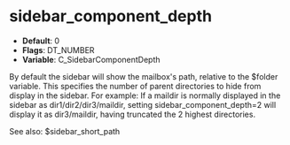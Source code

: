 # sidebar_component_depth

- **Default**: 0
- **Flags**: DT_NUMBER
- **Variable**: C_SidebarComponentDepth

By default the sidebar will show the mailbox's path, relative to the
$folder variable. This specifies the number of parent directories to hide
from display in the sidebar. For example: If a maildir is normally
displayed in the sidebar as dir1/dir2/dir3/maildir, setting
sidebar_component_depth=2 will display it as dir3/maildir, having
truncated the 2 highest directories.

See also: $sidebar_short_path

